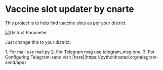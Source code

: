 # Vaccine slot updater by cnarte

<p>This project is to help find vaccine slots as per your district.</p>


![District Parameter](https://user-images.githubusercontent.com/56212417/118394167-9c47d100-b660-11eb-85fa-ad8d20184e9d.png)

<p>Just change this to your district.</p>
<p>
  1. For mail use mail.py
  2. For Telegram msg use telegram_msg one.
  3. For Configuring Telegram-send visit [here](https://pythonhosted.org/telegram-send/api/)
</p>
